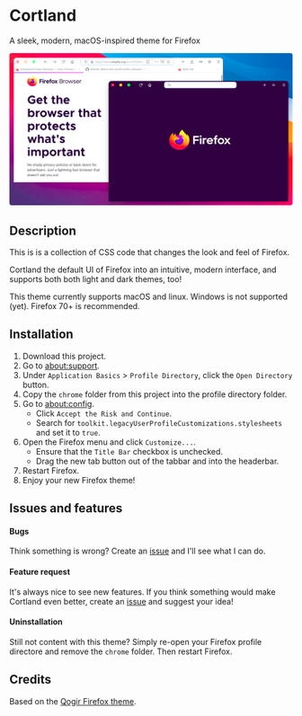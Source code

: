 # Cortland
A sleek, modern, macOS-inspired theme for Firefox

![image](/screenshots/cortland-screenshot.png)

## Description

This is is a collection of CSS code that changes the look and feel of Firefox. 

Cortland the default UI of Firefox into an intuitive, modern interface, and supports both both light and dark themes, too!

This theme currently supports macOS and linux. Windows is not supported (yet). Firefox 70+ is recommended. 

## Installation

1. Download this project.
2. Go to <a href="about:support">about:support</a>.
3. Under `Application Basics` > `Profile Directory`, click the `Open Directory` button.
4. Copy the `chrome` folder from this project into the profile directory folder.
5. Go to [about:config](about:config). 
    * Click `Accept the Risk and Continue`. 
    * Search for `toolkit.legacyUserProfileCustomizations.stylesheets` and set it to `true`.
7. Open the Firefox menu and click `Customize...`. 
    * Ensure that the `Title Bar` checkbox is unchecked. 
    * Drag the new tab button out of the tabbar and into the headerbar.
9. Restart Firefox.
10. Enjoy your new Firefox theme!

## Issues and features

#### Bugs

Think something is wrong? Create an [issue](https://github.com/Andereoo/Cortland/issue/) and I'll see what I can do.

#### Feature request

It's always nice to see new features. If you think something would make Cortland even better, create an [issue](https://github.com/Andereoo/Cortland/issue/) and suggest your idea!

#### Uninstallation

Still not content with this theme? Simply re-open your Firefox profile directore and remove the `chrome` folder. Then restart Firefox.

## Credits

Based on the [Qogir Firefox theme](https://github.com/vinceliuice/Qogir-theme/tree/master/src/firefox).
